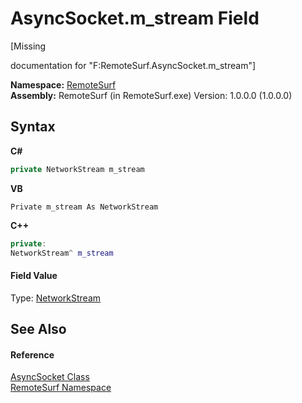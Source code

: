 # AsyncSocket.m_stream Field
 

\[Missing <summary> documentation for "F:RemoteSurf.AsyncSocket.m_stream"\]

**Namespace:**&nbsp;<a href="7b4d5b30-fbcc-2819-791d-1218b8fe6268">RemoteSurf</a><br />**Assembly:**&nbsp;RemoteSurf (in RemoteSurf.exe) Version: 1.0.0.0 (1.0.0.0)

## Syntax

**C#**<br />
``` C#
private NetworkStream m_stream
```

**VB**<br />
``` VB
Private m_stream As NetworkStream
```

**C++**<br />
``` C++
private:
NetworkStream^ m_stream
```


#### Field Value
Type: <a href="http://msdn2.microsoft.com/en-us/library/z2xae4f4" target="_blank">NetworkStream</a>

## See Also


#### Reference
<a href="76d17180-4434-7762-a756-900cacd5d8d7">AsyncSocket Class</a><br /><a href="7b4d5b30-fbcc-2819-791d-1218b8fe6268">RemoteSurf Namespace</a><br />